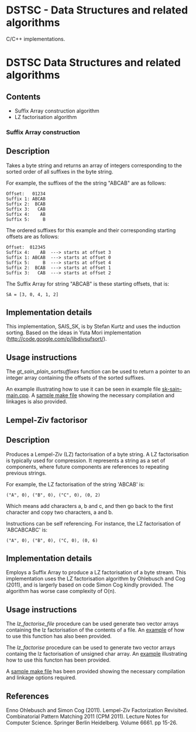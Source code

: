 DSTSC - Data Structures and related algorithms
==============================================

C/C++ implementations.

DSTSC Data Structures and related algorithms
============================================

Contents
--------

* Suffix Array construction algorithm 
* LZ factorisation algorithm

### Suffix Array construction

## Description

Takes a byte string and returns an array of integers corresponding to the sorted order of all suffixes in the byte string. 

For example, the suffixes of the the string "ABCAB" are as follows:

    Offset:   01234
    Suffix 1: ABCAB
    Suffix 2:  BCAB
    Suffix 3:   CAB
    Suffix 4:    AB
    Suffix 5:     B

The ordered suffixes for this example and their corresponding starting offsets are as follows:

    Offset:  012345
    Suffix 4:    AB  ---> starts at offset 3
    Suffix 1: ABCAB  ---> starts at offset 0
    Suffix 5:     B  ---> starts at offset 4
    Suffix 2:  BCAB  ---> starts at offset 1
    Suffix 3:   CAB  ---> starts at offset 2

The Suffix Array for string "ABCAB" is these starting offsets, that is:

    SA = [3, 0, 4, 1, 2]

## Implementation details

This implementation, SAIS_SK, is by Stefan Kurtz and uses the induction sorting. Based on the ideas in Yuta Mori implementation (http://code.google.com/p/libdivsufsort/).

## Usage instructions

The _gt_sain_plain_sortsuffixes_ function can be used to return a pointer to an integer array containing the offsets of the sorted suffixes. 

An example illustrating how to use it can be seen in example file [sk-sain-main.cpp](SAIS-SK/src/sk-sain-main.cpp). A [sample make file](SAIS-SK/src/Makefile) showing the necessary compilation and linkages is also provided.  

Lempel-Ziv factorisor
---------------------

## Description 

Produces a Lempel-Ziv (LZ) factorisation of a byte string. A LZ factorisation is typically used for compression. It represents a string as a set of components, where future components are references to repeating previous strings.

For example, the LZ factorisation of the string 'ABCAB' is:

    ("A", 0), ("B", 0), ("C", 0), (0, 2)

Which means add characters a, b and c, and then go back to the first character and copy two characters, a and b.

Instructions can be self referencing. For instance, the LZ factorisation of 'ABCABCABC' is:

    ("A", 0), ("B", 0), ("C, 0), (0, 6)

## Implementation details

Employs a Suffix Array to produce a LZ factorisation of a byte stream. This implementation uses the LZ factorisation algorithm by Ohlebusch and Cog (2011), and is largerly based on code Simon Cog kindly provided. The algorithm has worse case complexity of O(n).

## Usage instructions

The _lz_factorise_file_ procedure can be used generate two vector arrays containing the lz factorisation of the contents of a file. An [example](lzOG/src/main.cpp) of how to use this function has also been provided.

The _lz_factorise_ procedure can be used to generate two vector arrays containg the lz factorisation of unsigned char array. An [example](lzOG/src/main2.cpp) illustrating how to use this functon has been provided.

A [sample make file](lzOG/Makefile) has been provided showing the necessary compilation and linkage options required. 

References
---------- 
  
  Enno Ohlebusch and Simon Cog (2011). Lempel-Ziv Factorization Revisited.
  Combinatorial Pattern Matching 2011 (CPM 2011). Lecture Notes for Computer Science.
  Springer Berlin Heidelberg. Volume 6661. pp 15-26.